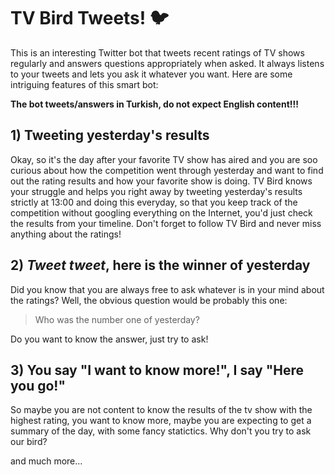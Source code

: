 # TV Bird Tweets! 🐦

This is an interesting Twitter bot that tweets recent ratings of TV shows regularly and answers questions appropriately when asked.
It always listens to your tweets and lets you ask it whatever you want. Here are some intriguing features of this smart bot:

**The bot tweets/answers in Turkish, do not expect English content!!!**

## 1) Tweeting yesterday's results
Okay, so it's the day after your favorite TV show has aired and you are soo curious about how the competition went through yesterday 
and want to find out the rating results and how your favorite show is doing. TV Bird knows your struggle and helps you right away by 
tweeting yesterday's results strictly at 13:00 and doing this everyday, so that you keep track of the competition without googling 
everything on the Internet, you'd just check the results from your timeline. Don't forget to follow TV Bird and never miss anything 
about the ratings!

## 2) *Tweet tweet*, here is the winner of yesterday
Did you know that you are always free to ask whatever is in your mind about the ratings? Well, the obvious question would be
probably this one: 
> Who was the number one of yesterday?

Do you want to know the answer, just try to ask!

## 3) You say "I want to know more!", I say "Here you go!"
So maybe you are not content to know the results of the tv show with the highest rating, you want to know more, maybe you are expecting
to get a summary of the day, with some fancy statictics. Why don't you try to ask our bird?

and much more...
